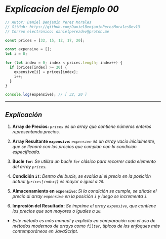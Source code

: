<!-- Autor: Daniel Benjamin Perez Morales -->
<!-- GitHub: https://github.com/DanielBenjaminPerezMoralesDev13 -->
<!-- Gitlab: https://gitlab.com/DanielBenjaminPerezMoralesDev13 -->
<!-- Correo electrónico: danielperezdev@proton.me -->

# ***Explicacion del Ejemplo 00***

```javascript
// Autor: Daniel Benjamin Perez Morales
// GitHub: https://github.com/DanielBenjaminPerezMoralesDev13
// Correo electrónico: danielperezdev@proton.me

const prices = [32, 15, 12, 17, 20];

const expensive = [];
let i = 0;

for (let index = 0; index < prices.length; index++) {
  if (prices[index] >= 20) {
    expensive[i] = prices[index];
    i++;
  }
}

console.log(expensive); // [ 32, 20 ]
```

---

## ***Explicación***

1. **Array de Precios:** *`prices` es un array que contiene números enteros representando precios.*

2. **Array Resultante `expensive`:** *`expensive` es un array vacío inicialmente, que se llenará con los precios que cumplan con la condición especificada.*

3. **Bucle `for`:** *Se utiliza un bucle `for` clásico para recorrer cada elemento del array `prices`.*

4. **Condición `if`:** *Dentro del bucle, se evalúa si el precio en la posición actual (`prices[index]`) es mayor o igual a `20`.*

5. **Almacenamiento en `expensive`:** *Si la condición se cumple, se añade el precio al array `expensive` en la posición `i` y luego se incrementa `i`.*

6. **Impresión del Resultado:** *Se imprime el array `expensive`, que contiene los precios que son mayores o iguales a `20`.*

- *Este método es más manual y explícito en comparación con el uso de métodos modernos de arrays como `filter`, típicos de los enfoques más contemporáneos en JavaScript.*
